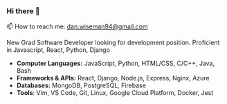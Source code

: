 ### Hi there 👋
 
 📫 How to reach me: dan.wiseman94@gmail.com
  
 New Grad Software Developer looking for development position. Proficient in Javascript, React, Python, Django
 
* **Computer Languages:** JavaScript, Python, HTML/CSS, C/C++, Java, Bash 
* **Frameworks & APIs:** React, Django, Node.js, Express, Nginx, Azure 
* **Databases:** MongoDB, PostgreSQL, Firebase 
* **Tools**:   Vim, VS Code, Git, Linux, Google Cloud Platform, Docker, Jest

<!--
**dan-wiseman94/dan-wiseman94** is a ✨ _special_ ✨ repository because its `README.md` (this file) appears on your GitHub profile.

Here are some ideas to get you started:

- 🔭 I’m currently working on ...
- 🌱 I’m currently learning ...
- 👯 I’m looking to collaborate on ...
- 🤔 I’m looking for help with ...
- 💬 Ask me about ...
- 📫 How to reach me: ...
- 😄 Pronouns: ...
- ⚡ Fun fact: ...
-->



